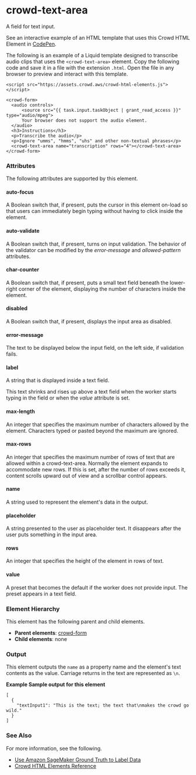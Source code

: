# crowd\-text\-area<a name="sms-ui-template-crowd-text-area"></a>

A field for text input\.

See an interactive example of an HTML template that uses this Crowd HTML Element in [CodePen](https://codepen.io/sagemaker_crowd_html_elements/pen/ZELYdOz)\.

The following is an example of a Liquid template designed to transcribe audio clips that uses the `<crowd-text-area>` element\. Copy the following code and save it in a file with the extension `.html`\. Open the file in any browser to preview and interact with this template\. 

```
<script src="https://assets.crowd.aws/crowd-html-elements.js"></script>

<crowd-form>
  <audio controls>
      <source src="{{ task.input.taskObject | grant_read_access }}" type="audio/mpeg">
      Your browser does not support the audio element.
  </audio>
  <h3>Instructions</h3>
  <p>Transcribe the audio</p>
  <p>Ignore "umms", "hmms", "uhs" and other non-textual phrases</p>
  <crowd-text-area name="transcription" rows="4"></crowd-text-area>
</crowd-form>
```

### Attributes<a name="text-area-attributes"></a>

The following attributes are supported by this element\.

#### auto\-focus<a name="text-area-attributes-auto-focus"></a>

A Boolean switch that, if present, puts the cursor in this element on\-load so that users can immediately begin typing without having to click inside the element\.

#### auto\-validate<a name="text-area-attributes-auto-validate"></a>

A Boolean switch that, if present, turns on input validation\. The behavior of the validator can be modified by the *error\-message* and *allowed\-pattern* attributes\.

#### char\-counter<a name="text-area-attributes-char-counter"></a>

A Boolean switch that, if present, puts a small text field beneath the lower\-right corner of the element, displaying the number of characters inside the element\.

#### disabled<a name="text-area-attributes-disabled"></a>

A Boolean switch that, if present, displays the input area as disabled\.

#### error\-message<a name="text-area-attributes-error-message"></a>

The text to be displayed below the input field, on the left side, if validation fails\.

#### label<a name="text-area-attributes-label"></a>

A string that is displayed inside a text field\.

This text shrinks and rises up above a text field when the worker starts typing in the field or when the *value* attribute is set\.

#### max\-length<a name="text-area-attributes-max-length"></a>

An integer that specifies the maximum number of characters allowed by the element\. Characters typed or pasted beyond the maximum are ignored\.

#### max\-rows<a name="text-area-attributes-max-rows"></a>

An integer that specifies the maximum number of rows of text that are allowed within a crowd\-text\-area\. Normally the element expands to accommodate new rows\. If this is set, after the number of rows exceeds it, content scrolls upward out of view and a scrollbar control appears\.

#### name<a name="text-area-attributes-name"></a>

A string used to represent the element's data in the output\.

#### placeholder<a name="text-area-attributes-placeholder"></a>

A string presented to the user as placeholder text\. It disappears after the user puts something in the input area\.

#### rows<a name="text-area-attributes-rows"></a>

An integer that specifies the height of the element in rows of text\.

#### value<a name="text-area-attributes-value"></a>

A preset that becomes the default if the worker does not provide input\. The preset appears in a text field\.

### Element Hierarchy<a name="text-area-element-hierarchy"></a>

This element has the following parent and child elements\.
+ **Parent elements**: [crowd\-form](sms-ui-template-crowd-form.md)
+ **Child elements**: none

### Output<a name="text-area-output"></a>

This element outputs the `name` as a property name and the element's text contents as the value\. Carriage returns in the text are represented as `\n`\.

**Example Sample output for this element**  

```
[
  {
    "textInput1": "This is the text; the text that\nmakes the crowd go wild."
  }
]
```

### See Also<a name="text-area-see-also"></a>

For more information, see the following\.
+ [Use Amazon SageMaker Ground Truth to Label Data](sms.md)
+ [Crowd HTML Elements Reference](sms-ui-template-reference.md)